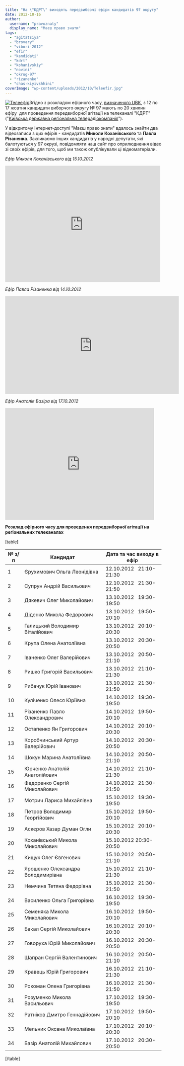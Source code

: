 ```yaml
---
title: "На \"КДРТ\" виходять передвиборчі ефіри кандидатів 97 округу"
date: 2012-10-16
author: 
  username: "pravoznaty"
  display_name: "Маєш право знати"
tags: 
  - "agitatsiya"
  - "brovary"
  - "vibori-2012"
  - "efir"
  - "kandidati"
  - "kdrt"
  - "kohanivskiy"
  - "novini"
  - "okrug-97"
  - "rizanenko"
  - "chas-kiyivshhini"
coverImage: "wp-content/uploads/2012/10/Teleefir.jpg"
---
```


[![](https://mpz.brovary.org/wp-content/uploads/2012/10/Teleefir.jpg "Телеефір")](https://mpz.brovary.org/wp-content/uploads/2012/10/Teleefir.jpg)Згідно з розкладом ефірного часу, [визначеного ЦВК](https://www.cvk.gov.ua/pls/vnd2012/WP010?PT001F01=900&pf7331=97), з 12 по 17 жовтня кандидати виборчого округу № 97 мають по 20 хвилин ефіру  для проведення передвиборної агітації на телеканалі "КДРТ" ("[Київська державна регіональна телерадіокомпанія](https://kdrtrk-tv.com.ua/On-line.html)").

У відкритому Інтернет-доступі "Маєш право знати" вдалось знайти два відеозаписи з цих ефірів - кандидатів **Миколи Коханівського** та **Павла Різаненка**. Закликаємо інших кандидатів у народні депутати, які балотуються у 97 окрузі, повідомляти наш сайт про оприлюднення відео зі своїх ефірів, для того, щоб ми також опублікували ці відеоматеріали.

_Ефір Миколи Коханівського від 15.10.2012_

<iframe src="https://player.vimeo.com/video/51476809?title=1&amp;byline=1&amp;portrait=1" frameborder="0" width="500" height="375"></iframe>

_Ефір Павла Різаненка від 14.10.2012_

<iframe src="https://www.youtube.com/embed/occbrsWaoDk" frameborder="0" width="560" height="315"></iframe>

_Ефір Анатолія Базіра від 17.10.2012_

<iframe width="480" height="360" src="https://www.youtube.com/embed/6eVu0be4zJ4" frameborder="0" allowfullscreen></iframe>

**Розклад ефірного часу для проведення передвиборної агітації на регіональних телеканалах**

\[table\]

|   **№ з/п**   |   **Кандидат**   |   **Дата та час виходу в ефір**   |
| --- | --- | --- |
|   1   | Єрухимович Ольга Леонідівна |   12.10.2012   21:10-21:30   |
|   2   | Супрун Андрій Васильович |   12.10.2012   21:30-21:50   |
|   3   | Дякевич Олег Миколайович |   13.10.2012   19:30-19:50   |
|   4   | Діденко Микола Федорович |   13.10.2012   19:50-20:10   |
|   5   | Галицький Володимир Віталійович |   13.10.2012   20:10-20:30   |
|   6   | Крупа Олена Анатоліївна |   13.10.2012   20:30-20:50   |
|   7   | Іваненко Олег Валерійович |   13.10.2012   20:50-21:10   |
|   8   | Ришко Григорій Васильович |   13.10.2012   21:10-21:30   |
|   9   | Рибачук Юрій Іванович |   13.10.2012   21:30-21:50   |
|   10   | Куліченко Олеся Юріївна |   14.10.2012   19:30-19:50   |
|   11   | Різаненко Павло Олександрович |   14.10.2012   19:50-20:10   |
|   12   | Остапенко Ян Григорович |   14.10.2012   20:10-20:30   |
|   13   | Коробчинський Артур Валерійович |   14.10.2012   20:30-20:50   |
|   14   | Шокун Марина Анатоліївна |   14.10.2012   20:50-21:10   |
|   15   | Юрченко Анатолій Анатолійович |   14.10.2012   21:10-21:30   |
|   16   | Федоренко Сергій Миколайович |   14.10.2012   21:30-21:50   |
|   17   | Мотрич Лариса Михайлівна |   15.10.2012   19:30-19:50   |
|   18   | Петров Володимир Георгійович |   15.10.2012   19:50-20:10   |
|   19   | Аскєров Хазар Думан Огли |   15.10.2012   20:10-20:30   |
|   20   | Коханівський Микола Миколайович |   15.10.2012 20:30-20:50   |
|   21   | Кищук Олег Євгенович |   15.10.2012   20:50-21:10   |
|   22   | Ярошенко Олександра Володимирівна |   15.10.2012   21:10-21:30   |
|   23   | Немчина Тетяна Федорівна |   15.10.2012   21:30-21:50   |
|   24   | Василенко Ольга Григорівна |   16.10.2012   19:30-19:50   |
|   25   | Семеняка Микола Миколайович |   16.10.2012   19:50-20:10   |
|   26   | Бакал Сергій Миколайович |   16.10.2012   20:10-20:30   |
|   27   | Говоруха Юрій Миколайович |   16.10.2012   20:30-20:50   |
|   28   | Шапран Сергій Валентинович |   16.10.2012   20:50-21:10   |
|   29   | Кравець Юрій Григорович |   16.10.2012   21:10-21:30   |
|   30   | Рокоман Олена Григорівна |   16.10.2012   21:30-21:50   |
|   31   | Розуменко Микола Васильович |   17.10.2012   19:30-19:50   |
|   32   | Ратніков Дмитро Геннадійович |   17.10.2012   19:50-20:10   |
|   33   | Мельник Оксана Миколаївна |   17.10.2012   20:10-20:30   |
|   34   | Базір Анатолій Михайлович |   17.10.2012   20:30-20:50   |

\[/table\]
